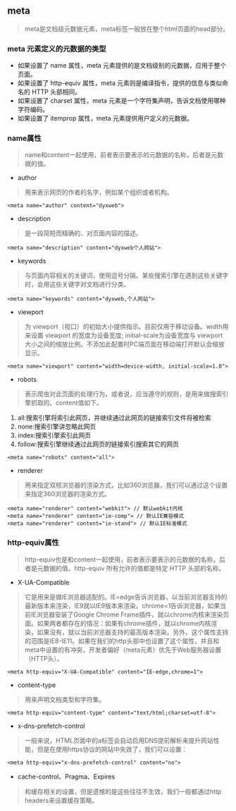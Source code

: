 ## meta
> meta是文档级元数据元素，meta标签一般放在整个html页面的head部分。

### meta 元素定义的元数据的类型
- 如果设置了 name 属性，meta 元素提供的是文档级别的元数据，应用于整个页面。
- 如果设置了 http-equiv 属性，meta 元素则是编译指令，提供的信息与类似命名的 HTTP 头部相同。
- 如果设置了 charset 属性，meta 元素是一个字符集声明，告诉文档使用哪种字符编码。
- 如果设置了 itemprop 属性，meta 元素提供用户定义的元数据。
### name属性
> name和content一起使用，前者表示要表示的元数据的名称，后者是元数据的值。

- author
> 用来表示网页的作者的名字，例如某个组织或者机构。

```
<meta name="author" content="dyxweb">
```
- description
> 是一段简短而精确的、对页面内容的描述。

```
<meta name="description" content="dyxweb个人网站">
```
- keywords
> 与页面内容相关的关键词，使用逗号分隔。某些搜索引擎在遇到这些关键字时，会用这些关键字对文档进行分类。

```
<meta name="keywords" content="dyxweb,个人网站">
```
- viewport
> 为 viewport（视口）的初始大小提供指示。目前仅用于移动设备。width用来设置 viewport 的宽度为设备宽度;
initial-scale为设备宽度与 viewport 大小之间的缩放比例。不添加此配置时PC端页面在移动端打开默认会缩放显示。

```
<meta name="viewport" content="width=device-width, initial-scale=1.0">
```
- robots
> 表示爬虫对此页面的处理行为，或者说，应当遵守的规则，是用来做搜索引擎抓取的。content值如下。

  1. all:搜索引擎将索引此网页，并继续通过此网页的链接索引文件将被检索
  2. none:搜索引擎讲忽略此网页
  3. index:搜索引擎索引此网页
  4. follow:搜索引擎继续通过此网页的链接索引搜索其它的网页

```
<meta name="robots" content="all">
```
- renderer
> 用来指定双核浏览器的渲染方式，比如360浏览器，我们可以通过这个设置来指定360浏览器的渲染方式。

```
<meta name="renderer" content="webkit"> // 默认webkit内核
<meta name="renderer" content="ie-comp"> // 默认IE兼容模式
<meta name="renderer" content="ie-stand"> // 默认IE标准模式
```
### http-equiv属性
> http-equiv也是和content一起使用，前者表示要表示的元数据的名称，后者是元数据的值。http-equiv 所有允许的值都是特定 HTTP 头部的名称。

- X-UA-Compatible
> 它是用来是做IE浏览器适配的。IE=edge告诉浏览器，以当前浏览器支持的最新版本来渲染，IE9就以IE9版本来渲染。chrome=1告诉浏览器，如果当前IE浏览器安装了Google Chrome Frame插件，就以chrome内核来渲染页面。如果两者都存在的情况：如果有chrome插件，就以chrome内核渲染，如果没有，就以当前浏览器支持的最高版本渲染。另外，这个属性支持的范围是IE8-IE11。如果在我们的http头部中也设置了这个属性，并且和meta中设置的有冲突，开发者偏好（meta元素）优先于Web服务器设置（HTTP头）。

```
<meta http-equiv="X-UA-Compatible" content="IE-edge,chrome=1">
```
- content-type
> 用来声明文档类型和字符集。

```
<meta http-equiv="content-type" content="text/html;charset=utf-8">
```
- x-dns-prefetch-control
> 一般来说，HTML页面中的a标签会自动启用DNS提前解析来提升网站性能，但是在使用https协议的网站中失效了，我们可以设置：

```
<meta http-equiv="x-dns-prefetch-control" content="no">
```
- cache-control、Pragma、Expires
> 和缓存相关的设置，但是遗憾的是这些往往不生效，我们一般都通过http headers来设置缓存策略。

